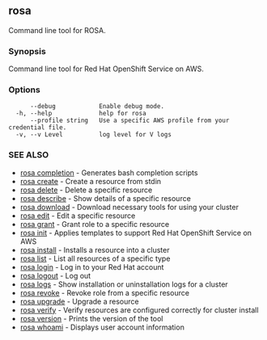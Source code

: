 ## rosa

Command line tool for ROSA.

### Synopsis

Command line tool for Red Hat OpenShift Service on AWS.

### Options

```
      --debug            Enable debug mode.
  -h, --help             help for rosa
      --profile string   Use a specific AWS profile from your credential file.
  -v, --v Level          log level for V logs
```

### SEE ALSO

* [rosa completion](rosa_completion.md)	 - Generates bash completion scripts
* [rosa create](rosa_create.md)	 - Create a resource from stdin
* [rosa delete](rosa_delete.md)	 - Delete a specific resource
* [rosa describe](rosa_describe.md)	 - Show details of a specific resource
* [rosa download](rosa_download.md)	 - Download necessary tools for using your cluster
* [rosa edit](rosa_edit.md)	 - Edit a specific resource
* [rosa grant](rosa_grant.md)	 - Grant role to a specific resource
* [rosa init](rosa_init.md)	 - Applies templates to support Red Hat OpenShift Service on AWS
* [rosa install](rosa_install.md)	 - Installs a resource into a cluster
* [rosa list](rosa_list.md)	 - List all resources of a specific type
* [rosa login](rosa_login.md)	 - Log in to your Red Hat account
* [rosa logout](rosa_logout.md)	 - Log out
* [rosa logs](rosa_logs.md)	 - Show installation or uninstallation logs for a cluster
* [rosa revoke](rosa_revoke.md)	 - Revoke role from a specific resource
* [rosa upgrade](rosa_upgrade.md)	 - Upgrade a resource
* [rosa verify](rosa_verify.md)	 - Verify resources are configured correctly for cluster install
* [rosa version](rosa_version.md)	 - Prints the version of the tool
* [rosa whoami](rosa_whoami.md)	 - Displays user account information

